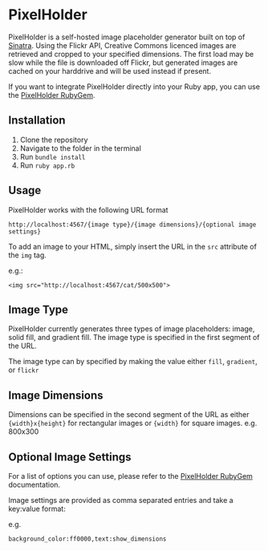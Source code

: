 PixelHolder
==========

PixelHolder is a self-hosted image placeholder generator built on top of [Sinatra](https://github.com/sinatra/sinatra). Using the Flickr API, Creative Commons licenced images are retrieved and cropped to your specified dimensions. The first load may be slow while the file is downloaded off Flickr, but generated images are cached on your harddrive and will be used instead if present.

If you want to integrate PixelHolder directly into your Ruby app, you can use the [PixelHolder RubyGem](https://rubygems.org/gems/pixelholder).

Installation
------------
1. Clone the repository
2. Navigate to the folder in the terminal
3. Run `bundle install`
4. Run `ruby app.rb`

Usage
-----
PixelHolder works with the following URL format

```
http://localhost:4567/{image type}/{image dimensions}/{optional image settings}
```

To add an image to your HTML, simply insert the URL in the `src` attribute of the `img` tag.

e.g.:
```
<img src="http://localhost:4567/cat/500x500">
```

Image Type
----------
PixelHolder currently generates three types of image placeholders: image, solid fill, and gradient fill. The image type is specified in the first segment of the URL.

The image type can by specified by making the value either `fill`, `gradient`, or `flickr`

Image Dimensions
----------------
Dimensions can be specified in the second segment of the URL as either `{width}x{height}` for rectangular images or `{width}` for square images. e.g. 800x300

Optional Image Settings
-----------------------
For a list of options you can use, please refer to the [PixelHolder RubyGem](https://rubygems.org/gems/pixelholder) documentation.

Image settings are provided as comma separated entries and take a key:value format:

e.g.

```
background_color:ff0000,text:show_dimensions
```
